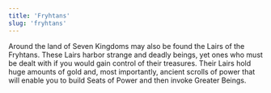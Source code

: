 ```yaml
---
title: 'Fryhtans'
slug: 'fryhtans'
---
```

Around the land of Seven Kingdoms may also be found the Lairs of the Fryhtans. These Lairs harbor strange and deadly beings, yet ones who must be dealt with if you would gain control of their treasures. Their Lairs hold huge amounts of gold and, most importantly, ancient scrolls of power that will enable you to build Seats of Power and then invoke Greater Beings.